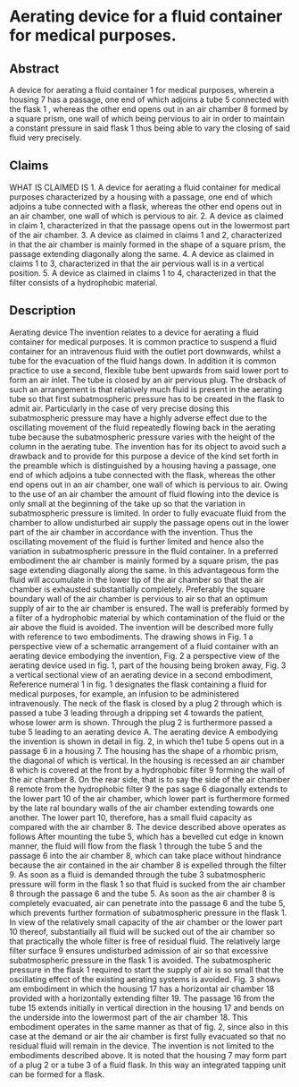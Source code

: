 # Aerating device for a fluid container for medical purposes.

## Abstract
A device for aerating a fluid container 1 for medical purposes, wherein a housing 7 has a passage, one end of which adjoins a tube 5 connected with the flask 1 , whereas the other end opens out in an air chamber 8 formed by a square prism, one wall of which being pervious to air in order to maintain a constant pressure in said flask 1 thus being able to vary the closing of said fluid very precisely.

## Claims
WHAT IS CLAIMED IS 1. A device for aerating a fluid container for medical purposes characterized by a housing with a passage, one end of which adjoins a tube connected with a flask, whereas the other end opens out in an air chamber, one wall of which is pervious to air. 2. A device as claimed in claim 1, characterized in that the passage opens out in the lowermost part of the air chamber. 3. A device as claimed in claims 1 and 2, characterized in that the air chamber is mainly formed in the shape of a square prism, the passage extending diagonally along the same. 4. A device as claimed in claims 1 to 3, characterized in that the air pervious wall is in a vertical position. 5. A device as claimed in claims 1 to 4, characterized in that the filter consists of a hydrophobic material.

## Description
Aerating device The invention relates to a device for aerating a fluid container for medical purposes. It is common practice to suspend a fluid container for an intravenous fluid with the outlet port downwards, whilst a tube for the evacuation of the fluid hangs down. In addition it is common practice to use a second, flexible tube bent upwards from said lower port to form an air inlet. The tube is closed by an air pervious plug. The drsback of such an arrangement is that relatively much fluid is present in the aerating tube so that first subatmospheric pressure has to be created in the flask to admit air. Particularly in the case of very precise dosing this subatmospheric pressure may have a highly adverse effect due to the oscillating movement of the fluid repeatedly flowing back in the aerating tube because the subatmospheric pressure varies with the height of the column in the aerating tube. The invention has for its object to avoid such a drawback and to provide for this purpose a device of the kind set forth in the preamble which is distinguished by a housing having a passage, one end of which adjoins a tube connected with the flask, whereas the other end opens out in an air chamber, one wall of which is pervious to air. Owing to the use of an air chamber the amount of fluid flowing into the device is only small at the beginning of the take up so that the variation in subatmospheric pressure is limited. In order to fully evacuate fluid from the chamber to allow undisturbed air supply the passage opens out in the lower part of the air chamber in accordance with the invention. Thus the oscillating movement of the fluid is further limited and hence also the variation in subatmospheric pressure in the fluid container. In a preferred embodiment the air chamber is mainly formed by a square prism, the pas sage extending diagonally along the same. In this advantageous form the fluid will accumulate in the lower tip of the air chamber so that the air chamber is exhausted substantially completely. Preferably the square boundary wall of the air chamber is pervious to air so that an optimum supply of air to the air chamber is ensured. The wall is preferably formed by a filter of a hydrophobic material by which contamination of the fluid or the air above the fluid is avoided. The invention will be described more fully with reference to two embodiments. The drawing shows in Fig. 1 a perspective view of a schematic arrangement of a fluid container with an aerating device embodying the invention, Fig. 2 a perspective view of the aerating device used in fig. 1, part of the housing being broken away, Fig. 3 a vertical sectional view of an aerating device in a second embodiment, Reference numeral 1 in fig. 1 designates the flask containing a fluid for medical purposes, for example, an infusion to be administered intravenously. The neck of the flask is closed by a plug 2 through which is passed a tube 3 leading through a dripping set 4 towards the patient, whose lower arm is shown. Through the plug 2 is furthermore passed a tube 5 leading to an aerating device A. The aerating device A embodying the invention is shown in detail in fig. 2, in which the1 tube 5 opens out in a passage 6 in a housing 7. The housing has the shape of a rhombic prism, the diagonal of which is vertical. In the housing is recessed an air chamber 8 which is covered at the front by a hydrophobic filter 9 forming the wall of the air chamber 8. On the rear side, that is to say the side of the air chamber 8 remote from the hydrophobic filter 9 the pas sage 6 diagonally extends to the lower part 10 of the air chamber, which lower part is furthermore formed by the late ral boundary walls of the air chamber extending towards one another. The lower part 10, therefore, has a small fluid capacity as compared with the air chamber 8. The device described above operates as follows After mounting the tube 5, which has a bevelled cut edge in known manner, the fluid will flow from the flask 1 through the tube 5 and the passage 6 into the air chamber 8, which can take place without hindrance because the air contained in the air chamber 8 is expelled through the filter 9. As soon as a fluid is demanded through the tube 3 subatmospheric pressure will form in the flask 1 so that fluid is sucked from the air chamber 8 through the passage 6 and the tube 5. As soon as the air chamber 8 is completely evacuated, air can penetrate into the passage 6 and the tube 5, which prevents further formation of subatmospheric pressure in the flask 1. In view of the relatively small capacity of the air chamber or the lower part 10 thereof, substantially all fluid will be sucked out of the air chamber so that practically the whole filter is free of residual fluid. The relatively large filter surface 9 ensures undisturbed admission of air so that excessive subatmospheric pressure in the flask 1 is avoided. The subatmospheric pressure in the flask 1 required to start the supply of air is so small that the oscillating effect of the existing aerating systems is avoided. Fig. 3 shows am embodiment in which the housing 17 has a horizontal air chamber 18 provided with a horizontally extending filter 19. The passage 16 from the tube 15 extends initially in vertical direction in the housing 17 and bends on the underside into the lowermost part of the air chamber 18. This embodiment operates in the same manner as that of fig. 2, since also in this case at the demand or air the air chamber is first fully evacuated so that no residual fluid will remain in the device. The invention is not limited to the embodiments described above. It is noted that the housing 7 may form part of a plug 2 or a tube 3 of a fluid flask. In this way an integrated tapping unit can be formed for a flask.